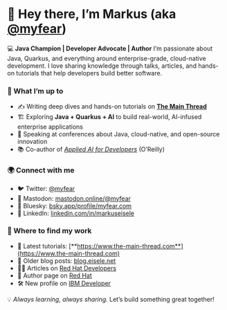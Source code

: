 # 👋 Hey there, I’m Markus (aka [@myfear](https://twitter.com/myfear))

💻 **Java Champion | Developer Advocate | Author**
I’m passionate about Java, Quarkus, and everything around enterprise-grade, cloud-native development. I love sharing knowledge through talks, articles, and hands-on tutorials that help developers build better software.

### 🚀 What I’m up to

* ✍️ Writing deep dives and hands-on tutorials on **[The Main Thread](https://www.the-main-thread.com)**
* 🏗 Exploring **Java + Quarkus + AI** to build real-world, AI-infused enterprise applications
* 🎤 Speaking at conferences about Java, cloud-native, and open-source innovation
* 📚 Co-author of *[Applied AI for Developers](https://www.oreilly.com/library/view/applied-ai-for/9781098174491/)* (O’Reilly)

### 🌍 Connect with me

* 🐦 Twitter: [@myfear](https://twitter.com/myfear)
* 🐘 Mastodon: [mastodon.online/@myfear](https://mastodon.online/@myfear)
* 🦋 Bluesky: [bsky.app/profile/myfear.com](https://bsky.app/profile/myfear.com)
* 💼 LinkedIn: [linkedin.com/in/markuseisele](https://www.linkedin.com/in/markuseisele/?locale=en_US)

### 📖 Where to find my work

* 📰 Latest tutorials: [**https://www.the-main-thread.com**](https://www.the-main-thread.com)
* 📜 Older blog posts: [blog.eisele.net](https://blog.eisele.net)
* 🧑‍💻 Articles on [Red Hat Developers](https://developers.redhat.com/authors/markus-eisele)
* 📝 Author page on [Red Hat](https://www.redhat.com/en/authors/markus-eisele)
* 🛠 New profile on [IBM Developer](https://developer.ibm.com/author/markus.eisele/)

💡 *Always learning, always sharing.*
Let’s build something great together!
